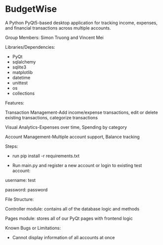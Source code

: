 # BudgetWise
A Python PyQt5-based desktop application for tracking income, expenses, and financial transactions across multiple accounts.

Group Members: Simon Truong and Vincent Mei

Libraries/Dependencies:
- PyQt
- sqlalchemy
- sqlite3
- matplotlib
- datetime
- unittest
- os
- collections

Features:

Transaction Management-Add income/expense transactions, edit or delete existing transactions, categorize transactions

Visual Analytics-Expenses over time, Spending by category

Account Management-Multiple account support, Balance tracking

Steps:

- run pip install -r requirements.txt

- Run main.py and register a new account or login to existing test account:

username: test

password: password

File Structure:

Controller module: contains all of the database logic and methods

Pages module: stores all of our PyQt pages with frontend logic

Known Bugs or Limitations:
- Cannot display information of all accounts at once